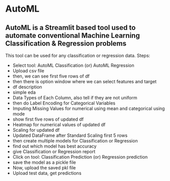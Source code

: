 # AutoML


## AutoML is a Streamlit based tool used to automate conventional Machine Learning Classification & Regression problems

This tool can be used for any classification or regression data.
Steps:

- Select tool: AutoML Classification (or) AutoML Regression
- Upload csv file
- then, we can see first five rows of df
- then there is option window where we can select features and target
- df description
- simple eda
- Data Types of Each Column, also tell if they are not uniform
- then do Label Encoding for Categorical Variables
- Imputing Missing Values for numerical using mean and categorical using mode
- show first five rows of updated df
- Heatmap for numerical values of updated df
- Scaling for updated df
- Updated DataFrame after Standard Scaling first 5 rows
- then create multiple models for Classification or Regression
- find out which model has best accuracy
- give Classification or Regression report
- Click on tool: Classification Prediction (or) Regression prediction
- save the model as a pickle file
- Now, upload the saved pkl file
- Upload test data, get predictions
